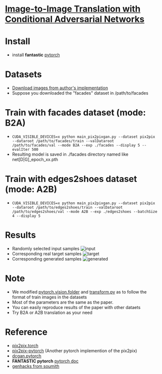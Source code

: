 # [Image-to-Image Translation with Conditional Adversarial Networks](https://arxiv.org/abs/1611.07004)
# Install
- install **fantastic** [pytorch](https://github.com/pytorch/pytorch)

# Datasets
- [Download images from author's implementation](https://github.com/phillipi/pix2pix)
- Suppose you downloaded the "facades" dataset in /path/to/facades

# Train with facades dataset (mode: B2A)
- ```CUDA_VISIBLE_DEVICES=x python main_pix2pixgan.py --dataset pix2pix --dataroot /path/to/facades/train --valDataroot /path/to/facades/val --mode B2A --exp ./facades --display 5 --evalIter 500```
 - Resulting model is saved in ./facades directory named like net[D|G]_epoch_xx.pth
# Train with edges2shoes dataset (mode: A2B)
- ```CUDA_VISIBLE_DEVICES=x python main_pix2pixgan.py --dataset pix2pix --dataroot /path/to/edges2shoes/train --valDataroot /path/to/edges2shoes/val --mode A2B --exp ./edges2shoes --batchSize 4 --display 5```

# Results
- Randomly selected input samples
![input](https://github.com/taey16/pix2pix.pytorch/blob/master/imgs/real_input.png)
- Corresponding real target samples
![target](https://github.com/taey16/pix2pix.pytorch/blob/master/imgs/real_target.png)
- Corresponding generated samples
![generated](https://github.com/taey16/pix2pix.pytorch/blob/master/imgs/generated_epoch_00000212_iter00085000.png)

# Note
- We modified [pytorch.vision.folder](https://github.com/pytorch/vision/blob/master/torchvision/datasets/folder.py) and [transform.py](https://github.com/pytorch/vision/blob/master/torchvision/transforms.py) as to follow the format of train images in the datasets
- Most of the parameters are the same as the paper.
- You can easily reproduce results of the paper with other dataets
- Try B2A or A2B translation as your need

# Reference
- [pix2pix.torch](https://github.com/phillipi/pix2pix)
- [pix2pix-pytorch](https://github.com/mrzhu-cool/pix2pix-pytorch) (Another pytorch implemention of the pix2pix)
- [dcgan.pytorch](https://github.com/pytorch/examples/tree/master/dcgan)
- **FANTASTIC pytorch** [pytorch doc](http://pytorch.org/docs/notes/autograd.html)
- [genhacks from soumith](https://github.com/soumith/ganhacks)
